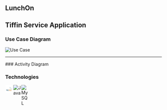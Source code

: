 ## LunchOn
## Tiffin Service Application

### Use Case Diagram

<p>
<img height="600px" width="800px" alt="Use Case" width="26px" src="https://github.com/Brij15/Luncheon/blob/main/Contents/usecase-diagram.jpeg" />
</p>
<hr>
### Activity Diagram


### Technologies
<img align="left" alt="MySQL" width="26px" src="https://raw.githubusercontent.com/github/explore/80688e429a7d4ef2fca1e82350fe8e3517d3494d/topics/mysql/mysql.png" />
<img align="left" alt="Java" width="26px" src="https://cdn.iconscout.com/icon/free/png-512/java-23-225999.png" />
<img align="left" alt="MySQL" width="26px" src="https://upload.wikimedia.org/wikipedia/commons/3/3e/Android_logo_2019.png" />


